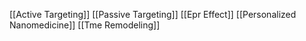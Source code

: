 [[Active Targeting]]
[[Passive Targeting]]
[[Epr Effect]]
[[Personalized Nanomedicine]]
[[Tme Remodeling]]
